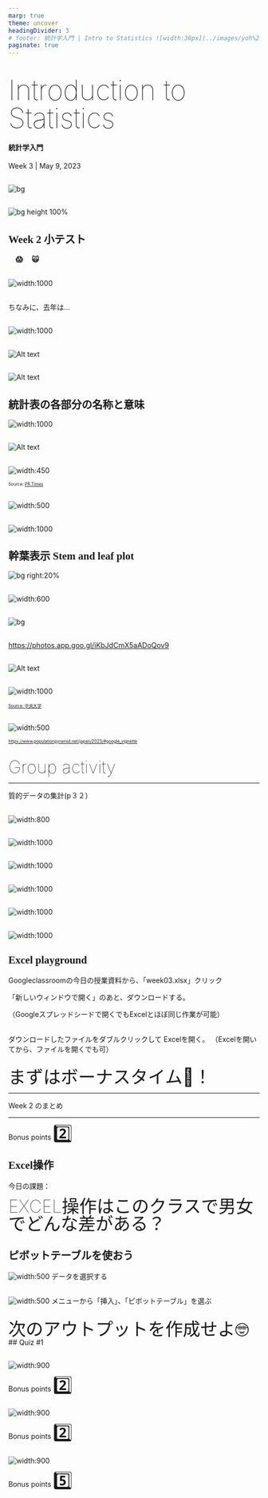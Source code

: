 ```yaml
---
marp: true
theme: uncover
headingDivider: 3
# footer: 統計学入門 | Intro to Statistics ![width:30px](../images/yoh%20with%20globe.png)
paginate: true
---
```


<style>
small {font-size:0.6em}
medium {font-size:0.9em}
large {font-size:2em}
xlarge {font-size:4em}
gray {padding:20px;background-color:whitesmoke;font-weight:800}
plum {padding:20px;background-color:plum;line-height:3;font-weight:800}
t1 { font-size:4em;font-weight:100;line-height:1}
xl { font-size:2.5em;font-weight:100;line-height:1}
xls { font-size:1.5em;font-weight:100;line-height:1}
h1,h2,h3,h4,h5{font-family:serif}
section {font-size:2em;font-weight:300;}
left {text-align:left;}
</style>



# 
<t1>
Introduction to Statistics
</t1>

#### 統計学入門

Week 3 | May 9, 2023


##

![bg](images/yellowstone.jpg)

##


![bg height 100%](images/yellowstone%20map.png)

## Week 2 小テスト
#### 😬 😱 🫦 🙀

## 

![width:1000](images/week2%20test%20results.png)


##
ちなみに、去年は…

##

![width:1000](../images/w2%20test%20scores.png)

##
![Alt text](images/q9%20results.png)

##

![Alt text](images/q9.png)
## 統計表の各部分の名称と意味

![width:1000](../images/w2%20table%20layout.png)

##

![Alt text](images/an%20report.png)
##

![width:450](images/part%20time%20pixelated.png)

<small>

Source: [PR Times](https://prtimes.jp/main/html/rd/p/000000055.000016453.html)
</small>

##

![width:500](images/part%20time.jpg)

##
![width:1000](images/part%20time%20explained.png)

## 幹葉表示 Stem and leaf plot

![bg right:20%](../images/w2%20stem%20and%20leaf.png)





##

![width:600](../images/w2%20stem%20plot%201.png)

##

![bg](images/old%20faithful.jpg)

##

https://photos.app.goo.gl/iKbJdCmX5aADoQov9

##

![Alt text](images/stem%20using%20r.png)

##

![width:1000](images/dot%20plot%20using%20r.png)

<small>

[Source: 中央大学](https://www.math.chuo-u.ac.jp/~sakaori/R/quantitative.html)
</small>

##

![width:500](images/population%20pyramid.png)

<small>

https://www.populationpyramid.net/japan/2023/#google_vignette
</small>

## 
<xl>
Group activity
</xl>
<hr>

質的データの集計(p３２）

##
![width:800](../images/w2%20qualitative%20data%20summary.png)

##
![width:1000](../images/w2%20table%20read%201.png)
##
![width:1000](../images/w2%20table%20read%202.png)
##
![width:1000](../images/w2%20table%20read%203.png)
##
![width:1000](../images/w2%20table%20read%204.png)
##
![width:1000](../images/w2%20table%20read%205.png)




## Excel playground

Googleclassroomの今日の授業資料から、「week03.xlsx」クリック

「新しいウィンドウで開く」のあと、ダウンロードする。

（Googleスプレッドシードで開くでもExcelとほぼ同じ作業が可能）

##  
ダウンロードしたファイルをダブルクリックして
Excelを開く。
（Excelを開いてから、ファイルを開くでも可）


##

<xl>
まずはボーナスタイム🥳！
</xl>

<hr>
Week 2 のまとめ
<hr>

Bonus points
<xl>2️⃣</xl>


## Excel操作

今日の課題：

<xl>
EXCEL操作はこのクラスで男女でどんな差がある？
</xl>

## ピボットテーブルを使おう

![width:500](images/excel%20select%20dat.png)
データを選択する

##
![width:500](images/insert%20pivot.png)
メニューから「挿入」、「ピボットテーブル」を選ぶ

##
<xl>
次のアウトプットを作成せよ🤓
</xl>
## Quiz #1

##
![width:900](images/pivot1.png)

Bonus points
<xl>2️⃣</xl>

##
![width:900](images/pivot2.png)

Bonus points
<xl>2️⃣</xl>

##
![width:900](images/pivot3.png)

Bonus points
<xl>5️⃣</xl>
